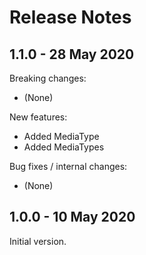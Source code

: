 # Release Notes

## 1.1.0 - 28 May 2020

Breaking changes:
- (None)

New features:
- Added MediaType
- Added MediaTypes

Bug fixes / internal changes:
- (None)

## 1.0.0 - 10 May 2020

Initial version.
